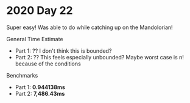 # 2020 Day 22
Super easy! Was able to do while catching up on the Mandolorian!

General Time Estimate
- Part 1: ?? I don't think this is bounded? 
- Part 2: ?? This feels especially unbounded? Maybe worst case is n! because of the conditions

Benchmarks
- Part 1: **0.944138ms**
- Part 2: **7,486.43ms**



